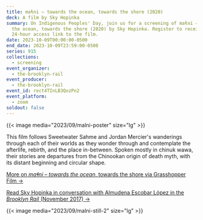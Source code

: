 ```yaml
---
title: maɬni – towards the ocean, towards the shore (2020)
deck: A film by Sky Hopinka
summary: On Indigenous Peoples' Day, join us for a screening of maɬni – towards
  the ocean, towards the shore (2020) by Sky Hopinka. Register to receive a
  24-hour access link to the film.
date: 2023-10-09T00:00:00-0500
end_date: 2023-10-09T23:59:00-0500
series: 915
collections:
  - screening
event_organizer:
  - the-brooklyn-rail
event_producer:
  - the-brooklyn-rail
event_id: rect4TInLB3QozPn2
event_platform:
  - zoom
soldout: false
---
```

{{< image media="2023/09/malni-poster" size="lg" >}}

This film follows Sweetwater Sahme and Jordan Mercier's wanderings through each of their worlds as they wonder through and contemplate the afterlife, rebirth, and the place in-between. Spoken mostly in chinuk wawa, their stories are departures from the Chinookan origin of death myth, with its distant beginning and circular shape.

[M﻿ore on *maɬni – towards the ocean*, towards the shore via Grasshopper Film →](https://grasshopperfilm.com/film/malni/)

[R﻿ead Sky Hopinka in conversation with Almudena Escobar López in the *Brooklyn Rail* (November 2017) →](https://brooklynrail.org/2017/11/film/Sky-Hopinka-and-belit-sa-with-Almudena-Escobar-Lopez)

{{< image media="2023/09/malni-still-2" size="lg" >}}